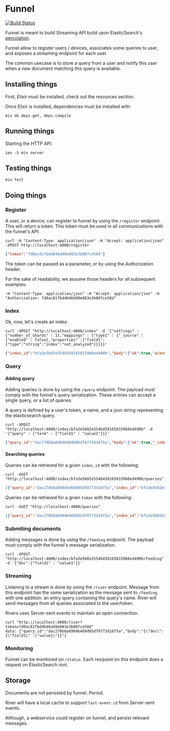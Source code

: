 # Funnel

[![Build Status](https://travis-ci.org/AF83/funnel.png?branch=master)](https://travis-ci.org/AF83/funnel)

Funnel is meant to build Streaming API build upon ElasticSearch's
[percolation](http://www.elasticsearch.org/guide/en/elasticsearch/reference/current/search-percolate.html).

Funnel allow to register users / devices, associates some queries to user, and
exposes a streaming endpoint for each user.

The common usecase is to store a query from a user and notify this user when a
new document matching this query is available.

## Installing things

First, Elixir must be installed, check out the resources section.

Once Elixir is installed, dependencies must be installed with:

``` shell
mix do deps.get, deps.compile
```

## Running things

Starting the HTTP API:

``` shell
iex -S mix server
```

## Testing things

``` shell
mix test
```

## Doing things


### Register

A user, or a device, can register to funnel by using the `/register` endpoint.
This will return a token. This token must be used in all communications with the
funnel's API.

``` shell
curl -H "Content-Type: application/json" -H "Accept: application/json" -XPOST http://localhost:4000/register
```
``` json
{"token":"7d0ac81fbdd646dd9e883e3b007ce58d"}
```

The token can be passed as a parameter, or by using the Authorization header.

For the sake of readability, we assume those headers for all subsequent
examples:

``` shell
-H "Content-Type: application/json" -H "Accept: application/json" -H "Authorization: 7d0ac81fbdd646dd9e883e3b007ce58d"
```

### Index

Ok, now, let's create an index:

``` shell
curl -XPOST "http://localhost:4000/index" -d '{"settings" : {"number_of_shards" : 1},"mappings" : {"type1" : {"_source" : {"enabled" : false},"properties" :{"field1":{"type":"string","index":"not_analyzed"}}}}}'
```
``` json
{"index_id":"bfa3e5b02e554b458165815968ed490b","body":{"ok":true,"acknowledged":true}}
```

### Query

#### Adding query

Adding queries is done by using the `/query` endpoint. The payload must
comply with the funnel's query serialization. These entries can accept a single
query, or a list of queries.

A query is defined by a user's token, a name, and a json string representing the
elasticsearch query.

``` shell
curl -XPOST "http://localhost:4000/index/bfa3e5b02e554b458165815968ed490b" -d '{"query" : {"term" : {"field1" : "value1"}}}'
```
``` json
{"query_id":"dac278b8a6904b469d85df0773d16f5a","body":{"ok":true,"_index":"_percolator","_type":"bfa3e5b02e554b458165815968ed490b_dev","_id":"7d0ac81fbdd646dd9e883e3b007ce58d-dac278b8a6904b469d85df0773d16f5a","_version":1}}
```

#### Searching queries

Queries can be retrieved for a given `index_id` with the following:

``` shell
curl -XGET "http://localhost:4000/index/bfa3e5b02e554b458165815968ed490b/queries"
```
``` json
[{"query_id":"dac278b8a6904b469d85df0773d16f5a","index_id":"bfa3e5b02e554b458165815968ed490b","score":1.4142135}]
```

Queries can be retrieved for a given `token` with the following:

``` shell
curl -XGET "http://localhost:4000/queries"
```
``` json
[{"query_id":"dac278b8a6904b469d85df0773d16f5a","index_id":"bfa3e5b02e554b458165815968ed490b","score":1.4142135}]
```

### Submiting documents

Adding messages is done by using the `/feeding` endpoint. The payload must
comply with the funnel's message serialization.


``` shell
curl -XPOST "http://localhost:4000/index/bfa3e5b02e554b458165815968ed490b/feeding" -d '{"doc":{"field1" : "value1"}}'
```

### Streaming

Listening to a stream is done by using the `/river` endpoint.
Message from this endpoint has the same serialization as the message sent to
`/feeding`, with one addition: an entry query containing the query's name.
River will send messages from all queries associated to the user/token.

Rivers uses Server-sent events to maintain an open connection.

``` shell
curl "http://localhost:4000/river?token=7d0ac81fbdd646dd9e883e3b007ce58d"
data: {"query_id":"dac278b8a6904b469d85df0773d16f5a","body":"{\"doc\":{\"field1\" :\"value1\"}}"}
```

### Monitoring

Funnel can be monitored on `/status`. Each resquest on this endpoint does a
request on ElasticSearch root.

## Storage

Documents are not persisted by funnel. Period.

River will have a local cache to support `last-event-id` from Server-sent
events.

Although, a webservice could register on funnel, and persist relevant messages.
